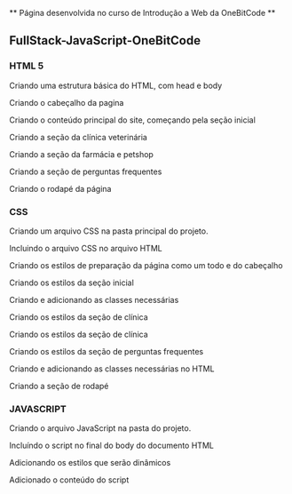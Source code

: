 ** Página desenvolvida no curso de Introdução a Web da OneBitCode **

## FullStack-JavaScript-OneBitCode

### HTML 5

Criando uma estrutura básica do HTML, com head e body

Criando o cabeçalho da pagina

Criando o conteúdo principal do site, começando pela seção inicial

Criando a seção da clínica veterinária

Criando a seção da farmácia e petshop

Criando  a seção de perguntas frequentes

Criando o rodapé da página



### CSS

Criando um arquivo CSS na pasta principal do projeto.

Incluindo  o arquivo CSS no arquivo HTML

Criando os estilos de preparação da página como um todo e do cabeçalho

Criando os estilos da seção inicial

Criando e adicionando  as classes necessárias

Criando os estilos da seção de clínica

Criando os estilos da seção de clínica

Criando os estilos da seção de perguntas frequentes

Criando e adicionando as classes necessárias no HTML

Criando a seção de rodapé



### JAVASCRIPT

Criando o arquivo JavaScript na pasta do projeto.

Incluíndo o script no final do body do documento HTML

Adicionando os estilos que serão dinâmicos

Adicionado o conteúdo do script
